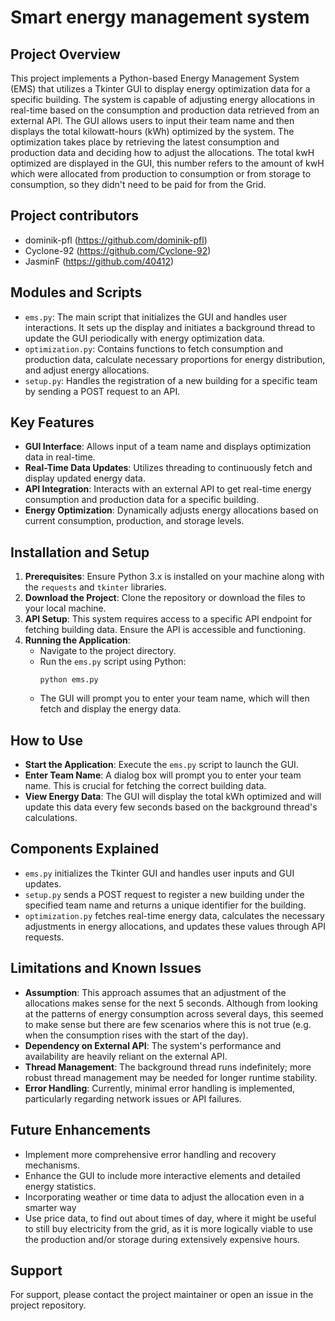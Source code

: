 # Smart energy management system
## Project Overview

This project implements a Python-based Energy Management System (EMS) that utilizes a Tkinter GUI to display energy optimization data for a specific building. The system is capable of adjusting energy allocations in real-time based on the consumption and production data retrieved from an external API. The GUI allows users to input their team name and then displays the total kilowatt-hours (kWh) optimized by the system.
The optimization takes place by retrieving the latest consumption and production data and deciding how to adjust the allocations.
The total kwH optimized are displayed in the GUI, this number refers to the amount of kwH which were allocated from production to consumption or from storage to consumption, so they didn't need to be paid for from the Grid.

## Project contributors

- dominik-pfl (https://github.com/dominik-pfl)
- Cyclone-92 (https://github.com/Cyclone-92)
- JasminF (https://github.com/40412)

## Modules and Scripts

- `ems.py`: The main script that initializes the GUI and handles user interactions. It sets up the display and initiates a background thread to update the GUI periodically with energy optimization data.
- `optimization.py`: Contains functions to fetch consumption and production data, calculate necessary proportions for energy distribution, and adjust energy allocations.
- `setup.py`: Handles the registration of a new building for a specific team by sending a POST request to an API.

## Key Features

- **GUI Interface**: Allows input of a team name and displays optimization data in real-time.
- **Real-Time Data Updates**: Utilizes threading to continuously fetch and display updated energy data.
- **API Integration**: Interacts with an external API to get real-time energy consumption and production data for a specific building.
- **Energy Optimization**: Dynamically adjusts energy allocations based on current consumption, production, and storage levels.

## Installation and Setup

1. **Prerequisites**: Ensure Python 3.x is installed on your machine along with the `requests` and `tkinter` libraries.
2. **Download the Project**: Clone the repository or download the files to your local machine.
3. **API Setup**: This system requires access to a specific API endpoint for fetching building data. Ensure the API is accessible and functioning.
4. **Running the Application**:
    - Navigate to the project directory.
    - Run the `ems.py` script using Python:
      ```
      python ems.py
      ```
    - The GUI will prompt you to enter your team name, which will then fetch and display the energy data.

## How to Use

- **Start the Application**: Execute the `ems.py` script to launch the GUI.
- **Enter Team Name**: A dialog box will prompt you to enter your team name. This is crucial for fetching the correct building data.
- **View Energy Data**: The GUI will display the total kWh optimized and will update this data every few seconds based on the background thread's calculations.

## Components Explained

- `ems.py` initializes the Tkinter GUI and handles user inputs and GUI updates.
- `setup.py` sends a POST request to register a new building under the specified team name and returns a unique identifier for the building.
- `optimization.py` fetches real-time energy data, calculates the necessary adjustments in energy allocations, and updates these values through API requests.

## Limitations and Known Issues

- **Assumption**: This approach assumes that an adjustment of the allocations makes sense for the next 5 seconds. Although from looking at the patterns of energy consumption across several days, this seemed to make sense but there are few scenarios where this is not true (e.g. when the consumption rises with the start of the day).
- **Dependency on External API**: The system's performance and availability are heavily reliant on the external API.
- **Thread Management**: The background thread runs indefinitely; more robust thread management may be needed for longer runtime stability.
- **Error Handling**: Currently, minimal error handling is implemented, particularly regarding network issues or API failures.

## Future Enhancements

- Implement more comprehensive error handling and recovery mechanisms.
- Enhance the GUI to include more interactive elements and detailed energy statistics.
- Incorporating weather or time data to adjust the allocation even in a smarter way
- Use price data, to find out about times of day, where it might be useful to still buy electricity from the grid, as it is more logically viable to use the production and/or storage during extensively expensive hours.

## Support

For support, please contact the project maintainer or open an issue in the project repository.
